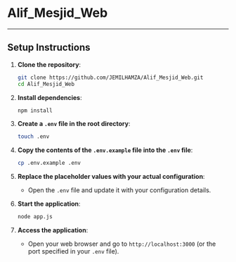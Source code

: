 # Alif_Mesjid_Web



---

## Setup Instructions

1. **Clone the repository**:
   ```bash
   git clone https://github.com/JEMILHAMZA/Alif_Mesjid_Web.git
   cd Alif_Mesjid_Web
   ```

2. **Install dependencies**:
   ```bash
   npm install
   ```

3. **Create a `.env` file in the root directory**:
   ```bash
   touch .env
   ```

4. **Copy the contents of the `.env.example` file into the `.env` file**:
   ```bash
   cp .env.example .env
   ```

5. **Replace the placeholder values with your actual configuration**:
   - Open the `.env` file and update it with your configuration details.

6. **Start the application**:
   
     ```bash
     node app.js
     ```
   

7. **Access the application**:
   - Open your web browser and go to `http://localhost:3000` (or the port specified in your `.env` file).

